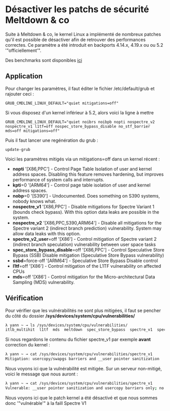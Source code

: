 # Désactiver les patchs de sécurité Meltdown & co

Suite à Meltdown & co, le kernel Linux a implémenté de nombreux patches
qu'il est possible de désactiver afin de retrouver des performances
correctes. Ce paramètre a été introduit en backports 4.14.x, 4.19.x ou
ou 5.2 '"officiellement'".

Des benchmarks sont disponibles
[ici](https://www.phoronix.com/scan.php?page=article&item=spectre-meltdown-2&num=1)

## Application

Pour changer les paramètres, il faut éditer le fichier /etc/default/grub
et rajouter ceci :

    GRUB_CMDLINE_LINUX_DEFAULT="quiet mitigations=off"

Si vous disposez d'un kernel inférieur à 5.2, alors voici la ligne à
mettre

    GRUB_CMDLINE_LINUX_DEFAULT="quiet noibrs noibpb nopti nospectre_v2 nospectre_v1 l1tf=off nospec_store_bypass_disable no_stf_barrier mds=off mitigations=off"

Puis il faut lancer une regénération du grub :

    update-grub

Voici les paramètres mitigés via un mitigations=off dans un kernel
récent :

-   **nopti** '[X86,PPC'] - Control Page Table Isolation of user and
    kernel address spaces. Disabling this feature removes hardening, but
    improves performance of system calls and interrupts.
-   **kpti**=0 '[ARM64'] - Control page table isolation of user and
    kernel address spaces.
-   **nobp**=0 '[S390'] - Undocumented. Does something on S390 systems,
    nobody knows what.
-   **nospectre_v1** '[X86,PPC'] - Disable mitigations for Spectre
    Variant 1 (bounds check bypass). With this option data leaks are
    possible in the system.
-   **nospectre_v2** '[X86,PPC,S390,ARM64'] - Disable all mitigations
    for the Spectre variant 2 (indirect branch prediction)
    vulnerability. System may allow data leaks with this option.
-   **spectre_v2_user**=off '[X86'] - Control mitigation of Spectre
    variant 2 (indirect branch speculation) vulnerability between user
    space tasks
-   **spec_store_bypass_disable**=off '[X86,PPC'] - Control Speculative
    Store Bypass (SSB) Disable mitigation (Speculative Store Bypass
    vulnerability)
-   **ssbd**=force-off '[ARM64'] - Speculative Store Bypass Disable
    control
-   **l1tf**=off '[X86'] - Control mitigation of the L1TF vulnerability
    on affected CPUs
-   **mds**=off '[X86'] - Control mitigation for the Micro-architectural
    Data Sampling (MDS) vulnerability.

## Vérification

Pour vérifier que les vulnérabilités ne sont plus mitigées, il faut se
pencher du côté du dossier **/sys/devices/system/cpu/vulnerabilities/**

``` bash
λ yann ~ → ls /sys/devices/system/cpu/vulnerabilities/
itlb_multihit  l1tf  mds  meltdown  spec_store_bypass  spectre_v1  spectre_v2  tsx_async_abort
```

Si nous regardons le contenu du fichier spectre_v1 par exemple **avant**
correction du kernel :

``` bash
λ yann ~ → cat /sys/devices/system/cpu/vulnerabilities/spectre_v1
Mitigation: usercopy/swapgs barriers and __user pointer sanitization
```

Nous voyons ici que la vulnérabilité est mitigée. Sur un serveur
non-mitigé, voici le message que nous auront :

``` bash
λ yann ~ → cat /sys/devices/system/cpu/vulnerabilities/spectre_v1
Vulnerable: __user pointer sanitization and usercopy barriers only; no swapgs barriers
```

Nous voyons ici que le patch kernel a été désactivé et que nous sommes
donc '"vulnérable'" à la faill Spectre V1
